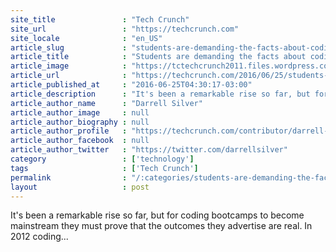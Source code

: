 ```yaml
---
site_title               : "Tech Crunch"
site_url                 : "https://techcrunch.com"
site_locale              : "en_US"
article_slug             : "students-are-demanding-the-facts-about-coding-bootcamps"
article_title            : "Students are demanding the facts about coding bootcamps"
article_image            : "https://tctechcrunch2011.files.wordpress.com/2016/06/hackathon.jpg?w=720&h=400&crop=1"
article_url              : "https://techcrunch.com/2016/06/25/students-are-demanding-the-facts-about-coding-bootcamps/"
article_published_at     : "2016-06-25T04:30:17-03:00"
article_description      : "It's been a remarkable rise so far, but for coding bootcamps to become mainstream they must prove that the outcomes they advertise are real. In 2012 coding..."
article_author_name      : "Darrell Silver"
article_author_image     : null
article_author_biography : null
article_author_profile   : "https://techcrunch.com/contributor/darrell-silver/"
article_author_facebook  : null
article_author_twitter   : "https://twitter.com/darrellsilver"
category                 : ['technology']
tags                     : ['Tech Crunch']
permalink                : "/:categories/students-are-demanding-the-facts-about-coding-bootcamps/"
layout                   : post
---
```


It's been a remarkable rise so far, but for coding bootcamps to become mainstream they must prove that the outcomes they advertise are real. In 2012 coding...
